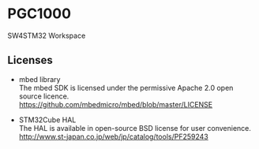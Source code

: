 # PGC1000

SW4STM32 Workspace

## Licenses

- mbed library  
The mbed SDK is licensed under the permissive Apache 2.0 open source licence.  
https://github.com/mbedmicro/mbed/blob/master/LICENSE

- STM32Cube HAL  
The HAL is available in open-source BSD license for user convenience.  
http://www.st-japan.co.jp/web/jp/catalog/tools/PF259243
